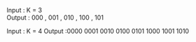 Input : K = 3  
Output : 000 , 001 , 010 , 100 , 101 

Input : K  = 4 
Output :0000 0001 0010 0100 0101 1000 1001 1010  
